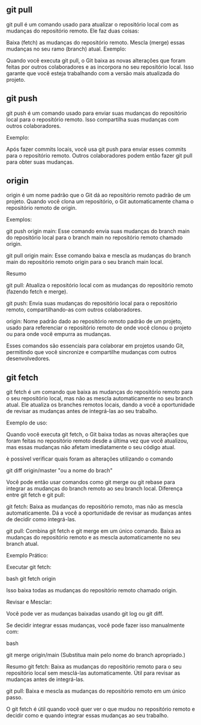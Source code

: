 ## git pull

git pull é um comando usado para atualizar o repositório local com as mudanças do repositório remoto. Ele faz duas coisas:

Baixa (fetch) as mudanças do repositório remoto.
Mescla (merge) essas mudanças no seu ramo (branch) atual.
Exemplo:

Quando você executa git pull, o Git baixa as novas alterações que foram feitas por outros colaboradores e as incorpora no seu repositório local. Isso garante que você esteja trabalhando com a versão mais atualizada do projeto.

## git push

git push é um comando usado para enviar suas mudanças do repositório local para o repositório remoto. Isso compartilha suas mudanças com outros colaboradores.

Exemplo:

Após fazer commits locais, você usa git push para enviar esses commits para o repositório remoto. Outros colaboradores podem então fazer git pull para obter suas mudanças.

## origin

origin é um nome padrão que o Git dá ao repositório remoto padrão de um projeto. Quando você clona um repositório, o Git automaticamente chama o repositório remoto de origin.

Exemplos:

git push origin main: Esse comando envia suas mudanças do branch main do repositório local para o branch main no repositório remoto chamado origin.

git pull origin main: Esse comando baixa e mescla as mudanças do branch main do repositório remoto origin para o seu branch main local.

Resumo

git pull: Atualiza o repositório local com as mudanças do repositório remoto (fazendo fetch e merge).

git push: Envia suas mudanças do repositório local para o repositório remoto, compartilhando-as com outros colaboradores.

origin: Nome padrão dado ao repositório remoto padrão de um projeto, usado para referenciar o repositório remoto de onde você clonou o projeto ou para onde você empurra as mudanças.

Esses comandos são essenciais para colaborar em projetos usando Git, permitindo que você sincronize e compartilhe mudanças com outros desenvolvedores.


## git fetch

git fetch é um comando que baixa as mudanças do repositório remoto para o seu repositório local, mas não as mescla automaticamente no seu branch atual. Ele atualiza os branches remotos locais, dando a você a oportunidade de revisar as mudanças antes de integrá-las ao seu trabalho.

Exemplo de uso:

Quando você executa git fetch, o Git baixa todas as novas alterações que foram feitas no repositório remoto desde a última vez que você atualizou, mas essas mudanças não afetam imediatamente o seu código atual.

è possivel verificar quais foram as alterações utilizando o comando

git diff origin/master "ou a nome do brach"

Você pode então usar comandos como git merge ou git rebase para integrar as mudanças do branch remoto ao seu branch local.
Diferença entre git fetch e git pull:

git fetch: Baixa as mudanças do repositório remoto, mas não as mescla automaticamente. Dá a você a oportunidade de revisar as mudanças antes de decidir como integrá-las.

git pull: Combina git fetch e git merge em um único comando. Baixa as mudanças do repositório remoto e as mescla automaticamente no seu branch atual.

Exemplo Prático:

Executar git fetch:

bash
git fetch origin

Isso baixa todas as mudanças do repositório remoto chamado origin.

Revisar e Mesclar:

Você pode ver as mudanças baixadas usando git log ou git diff.

Se decidir integrar essas mudanças, você pode fazer isso manualmente com:

bash

git merge origin/main
(Substitua main pelo nome do branch apropriado.)

Resumo
git fetch: Baixa as mudanças do repositório remoto para o seu repositório local sem mesclá-las automaticamente. Útil para revisar as mudanças antes de integrá-las.

git pull: Baixa e mescla as mudanças do repositório remoto em um único passo.

O git fetch é útil quando você quer ver o que mudou no repositório remoto e decidir como e quando integrar essas mudanças ao seu trabalho.